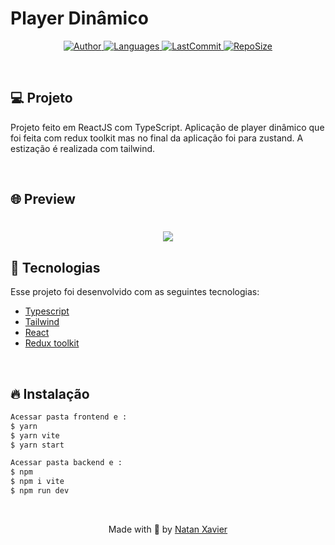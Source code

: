 

# Player Dinâmico

<p align="center">
  <a href="https://github.com/nataxaa">
    <img alt="Author" src="https://img.shields.io/badge/author-nataxaa-33A1F2?style=flat-square">
  </a>

  <a href="#">
    <img alt="Languages" src="https://img.shields.io/github/languages/count/nataxaa/Redux-Zustand-React?color=33A1F2&style=flat-square">
  </a>

  <a href="https://github.com/nataxaa/BarberShop/commits/master">
    <img alt="LastCommit" src="https://img.shields.io/github/last-commit/nataxaa/Redux-Zustand-React?color=33A1F2&style=flat-square">
  </a>

  <a href="#">
    <img alt="RepoSize" src="https://img.shields.io/github/repo-size/nataxaa/Redux-Zustand-React?color=33A1F2&style=flat-square">
  </a>

</p>

<br />

## 💻 Projeto

Projeto feito em ReactJS com TypeScript. Aplicação de player dinâmico que foi feita com redux toolkit mas no final da aplicação foi para zustand. A estização é realizada com 
tailwind.

<br />

## 🌐 Preview

<h1 align="center">
    <img src="github/video_teste.gif" />
</h1>

## 🚀 Tecnologias

Esse projeto foi desenvolvido com as seguintes tecnologias:

- [Typescript](https://www.typescriptlang.org/)
- [Tailwind](https://tailwindcss.com/)
- [React](https://pt-br.reactjs.org/)
- [Redux toolkit](https://redux-toolkit.js.org/)

<br />

## 🔥 Instalação
```bash
Acessar pasta frontend e :
$ yarn
$ yarn vite
$ yarn start

Acessar pasta backend e :
$ npm
$ npm i vite
$ npm run dev
```
<br/>


<p align="center">
  Made with 💙 by <a href="https://www.linkedin.com/in/natan-xavier-a266a0228/"> Natan Xavier </a>
</p>

